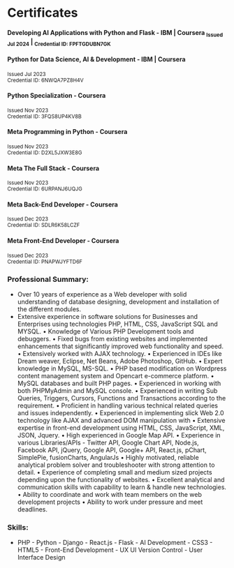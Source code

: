 # Certificates

#### Developing AI Applications with Python and Flask - IBM | Coursera <sub>Issued Jul 2024</sub> | <sub>Credential ID: FPFTGDUBN7GK</sub>
  

#### Python for Data Science, AI & Development - IBM | Coursera
  <sup>Issued Jul 2023<br />
  Credential ID: 6NWQA7PZ8H4V</sup>

#### Python Specialization - Coursera
  <sup>Issued Nov 2023<br />
  Credential ID: 3FQS8UP4KV8B</sup>

#### Meta Programming in Python - Coursera
  <sup>Issued Nov 2023<br />
  Credential ID: D2XL5JXW3E8G</sup>

#### Meta The Full Stack - Coursera
  <sup>Issued Nov 2023<br />
  Credential ID: 6URPANJ6UQJG</sup>

#### Meta Back-End Developer - Coursera
  <sup>Issued Dec 2023<br />
  Credential ID: SDLR6K58LCZF</sup>

#### Meta Front-End Developer - Coursera
  <sup>Issued Dec 2023<br />
  Credential ID: PNAPWJYFTD6F</sup>
  
### Professional Summary:
- Over 10 years of experience as a Web developer with solid understanding of database designing, development and installation of the different modules.
- Extensive experience in software solutions for Businesses and Enterprises using technologies PHP, HTML, CSS, JavaScript SQL and MYSQL.
•	Knowledge of Various PHP Development tools and debuggers.
•	Fixed bugs from existing websites and implemented enhancements that significantly improved web functionality and speed.
•	Extensively worked with AJAX technology.
•	Experienced in IDEs like Dream weaver, Eclipse, Net Beans, Adobe Photoshop, GitHub.
•	Expert knowledge in MySQL, MS-SQL.
•	PHP based modification on Wordpress content management system and Opencart e-commerce platform.
•	MySQL databases and built PHP pages.
•	Experienced in working with both PHPMyAdmin and MySQL console.
•	Experienced in writing Sub Queries, Triggers, Cursors, Functions and Transactions according to the requirement.
•	Proficient in handling various technical related queries and issues independently.
•	Experienced in implementing slick Web 2.0 technology like AJAX and advanced DOM manipulation with
•	Extensive expertise in front-end development using HTML, CSS, JavaScript, XML, JSON, Jquery.
•	High experienced in Google Map API.
•	Experience in various Libraries/APIs -  Twitter API, Google Chart API, Node.js, Facebook API, jQuery, Google API, Google+ API, React.js, pChart, SimplePie, fusionCharts, AngularJs
•	Highly motivated, reliable analytical problem solver and troubleshooter with strong attention to detail.
•	Experience of completing small and medium sized projects depending upon the functionality of websites.
•	Excellent analytical and communication skills with capability to learn & handle new technologies.
•	Ability to coordinate and work with team members on the web development projects
•	Ability to work under pressure and meet deadlines.

### Skills:
- PHP - Python - Django - React.js - Flask - AI Development - CSS3 - HTML5 - Front-End Development - UX UI  Version Control - User Interface Design  
